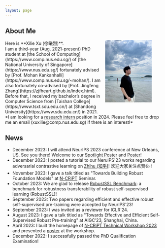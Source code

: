 ```yaml
---
layout: page
---
```


## About Me
<!-- <img src="/images/me3.jpg" class='floatpic'> -->
<img src="/images/me3.jpg" style="float:right; margin-left:1em; margin-right:2em; margin-bottom:1em; width:30%; height: 60%;">
Here is **Xilie Xu (徐曦烈)**. <br/>
I am a third-year (Aug. 2021-present) PhD student at [the School of Computing](https://www.comp.nus.edu.sg/) of [the National University of Singapore](https://www.nus.edu.sg/) fortunately advised by [Prof. Mohan Kankanhalli](https://www.comp.nus.edu.sg/~mohan/). I am also fortunately co-advised by [Prof. Jingfeng Zhang](https://zjfheart.github.io/index.html). Before that, I received my bachelor’s degree in Computer Science from [Taishan College](https://www.tsxt.sdu.edu.cn/) at [Shandong University](https://www.sdu.edu.cn/) in 2021.

<br/>
*I am looking for a <u>research intern</u> position in 2024. Please feel free to drop me an email (xuxilie@comp.nus.edu.sg) if there is an interest!*​​​​


## News
- December 2023: I will attend NeurIPS 2023 conference at New Orleans, US. See you there! Welcome to our [Spotlight Poster](https://nips.cc/virtual/2023/poster/70886) and [Poster](https://nips.cc/virtual/2023/poster/69867)!
- December 2023: I posted a tutorial to our NeruIPS'23 works regarding adversarial contrastive learning on [Zhihu (知乎)](https://zhuanlan.zhihu.com/p/669541942)! 欢迎大家关注点赞👍！
- November 2023: I gave a talk titled as "Towards Building Robust Foundation Models" at [N-CRiPT](https://ncript.comp.nus.edu.sg/) Seminar. 
- October 2023: We are glad to release [RobustSSL Benchmark](https://robustssl.github.io): a benchmark for robustness transferability of robust self-supervised learning (RobustSSL)!
- September 2023: Two papers regarding efficient and effective robust self-supervised pre-training were accepted by NeurIPS'23!
- September 2023: I was invited as a reviewer for ICLR'24.
- August 2023: I gave a talk titled as "Towards Effective and Efficient Self-Supervised Robust Pre-training" at AIGC’23, Shanghai, China.
- April 2023: I built the homepage of [N-CRiPT Technical Workshop 2023](https://ncript.comp.nus.edu.sg/site/ncript-workshop-2023/) and presented a [poster](/file/poster/NCRiPT_workshop_poster_Xu_Xilie.pdf) at the workshop.
- December 2022: I successfully passed the PhD Qualification Examination!



